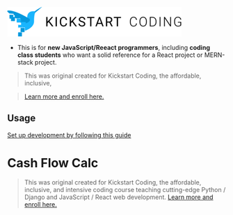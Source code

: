 ![Kickstart Coding Logo](./client/public/kickstart_coding_logo.png)

* This is for **new JavaScript/Reeact programmers**, including **coding class
  students** who want a solid reference for a React project or MERN-stack
  project.


> This was original created for Kickstart Coding, the affordable, inclusive,

> [Learn more and enroll here.](https://kickstartcoding.com/?utm_source=github&utm_campaign=cheatsheets)


## Usage

[Set up development by following this guide](https://github.com/kickstartcoding/react-mern-prototyping-starter)


# Cash Flow Calc

> This was original created for Kickstart Coding, the affordable, inclusive,
> and intensive coding course teaching cutting-edge Python / Django and
> JavaScript / React web development.
> [Learn more and enroll here.](https://kickstartcoding.com/?utm_source=github&utm_campaign=cheatsheets)

